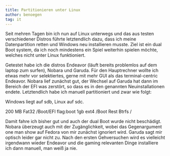 ```yaml
---
title: Partitionieren unter Linux
author: benoegen
tag: it
---
```

Seit mehren Tagen bin ich nun auf Linux unterwegs und das aus testen verschiedener Distros führte letztendlich dazu, dass ich meine Datenpartition retten  und Windows neu installieren musste. 
Ziel ist ein dual Boot system, da ich noch mindestens ein Spiel weiterhin spielen möchte, welches nicht unter Linux funktioniert.

Getestet habe ich die distros Endeavor (läuft bereits problemlos auf dem laptop zum surfen), Nobara und Garuda. Für den Hauptrechner wollte ich etwas mehr vor selektiertes, gerne mit mehr GUI als das terminal-centric Endeavor.
Nobara lief zunächst gut, der Wechsel auf Garuda hat dann im Bereich der EFI was zerstört, so dass es in den genannten Neuinstallationen endete. Letztendlich habe ich manuell partitioniert und zwar wie folgt:

Windows liegt auf sdb, Linux auf sdc.


200 MB Fat32 /Boot/EFI flag:boot
1gb ext4 /Boot
Rest Btrfs /


Damit fahre ich bisher gut und auch der dual Boot wurde nicht beschädigt. Nobara überzeugt auch mit der Zugänglichkeit, wobei das Gegenargument one man show auf Fedora von mir zunächst ignoriert wird. Garuda sagt mir optisch leider gar nicht zu. Nach den ersten Gehversuchen wird es vielleicht irgendwann wieder Endeavor und die gaming relevanten Dinge installiere ich dann manuell, man weiß ja nie.
